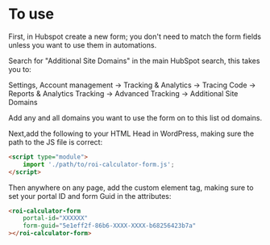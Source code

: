 # To use

First, in Hubspot create a new form; you don't need to match the form fields unless you want to use them in automations.

Search for "Additional Site Domains" in the main HubSpot search, this takes you to:

Settings, Account management -> Tracking & Analytics -> Tracing Code -> Reports & Analytics Tracking -> Advanced Tracking -> Additional Site Domains

Add any and all domains you want to use the form on to this list od domains. 

Next,add the following to your HTML Head in WordPress, making sure the path to the JS file is correct:

```html
<script type="module">
    import './path/to/roi-calculator-form.js';
</script>
```

Then anywhere on any page, add the custom element tag, making sure to set your portal ID and form Guid in the attributes:

```html
<roi-calculator-form 
    portal-id="XXXXXX" 
    form-guid="5e1eff2f-86b6-XXXX-XXXX-b68256423b7a"
></roi-calculator-form>
```
